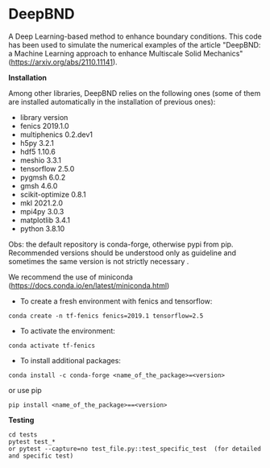 # DeepBND
A Deep Learning-based method to enhance boundary conditions. This code has been used to simulate the numerical examples of the article "DeepBND: a Machine Learning approach to enhance Multiscale Solid Mechanics" (https://arxiv.org/abs/2110.11141).



**Installation** 

Among other libraries, DeepBND relies on the following ones (some of them are installed automatically in the installation of previous ones):

- library          version  
- fenics           2019.1.0 
- multiphenics     0.2.dev1 
- h5py             3.2.1 
- hdf5             1.10.6 
- meshio           3.3.1 
- tensorflow       2.5.0 
- pygmsh           6.0.2 
- gmsh             4.6.0 
- scikit-optimize  0.8.1 
- mkl              2021.2.0 
- mpi4py           3.0.3 
- matplotlib       3.4.1 
- python           3.8.10 

Obs: the default repository is conda-forge, otherwise pypi from pip. Recommended versions should be understood only as guideline and sometimes the same version is not strictly necessary . 


We recommend the use of miniconda (https://docs.conda.io/en/latest/miniconda.html)

- To create a fresh environment with fenics and tensorflow:
```
conda create -n tf-fenics fenics=2019.1 tensorflow=2.5
```

- To activate the environment:
```
conda activate tf-fenics
```

- To install additional packages:
```
conda install -c conda-forge <name_of_the_package>=<version>
```
or use pip
```
pip install <name_of_the_package>==<version>
```

**Testing** 
```
cd tests
pytest test_*    
or pytest --capture=no test_file.py::test_specific_test  (for detailed and specific test)      
```

